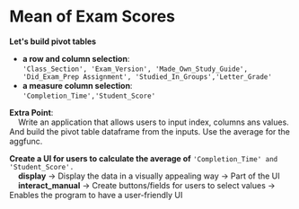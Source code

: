 # Mean of Exam Scores

**Let's build pivot tables**
- **a row and column selection**:  
`'Class_Section', 'Exam_Version', 'Made_Own_Study_Guide', 'Did_Exam_Prep Assignment', 'Studied_In_Groups','Letter_Grade'`  
- **a measure column selection**:  
`'Completion_Time','Student_Score'`  

**Extra Point**:  
&nbsp;&nbsp;&nbsp;&nbsp;Write an application that allows users to input index, columns ans values. And build the pivot table dataframe from the inputs. Use the average for the aggfunc.  

**Create a UI for users to calculate the average of** `'Completion_Time' and 'Student_Score'.`  
&nbsp;&nbsp;&nbsp;&nbsp;**display** → Display the data in a visually appealing way → Part of the UI  
&nbsp;&nbsp;&nbsp;&nbsp;**interact_manual** → Create buttons/fields for users to select values → Enables the program to have a user-friendly UI

